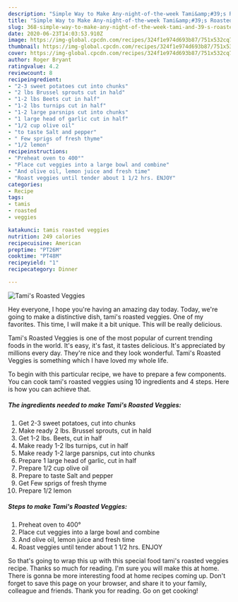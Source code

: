 ```yaml
---
description: "Simple Way to Make Any-night-of-the-week Tami&amp;#39;s Roasted Veggies"
title: "Simple Way to Make Any-night-of-the-week Tami&amp;#39;s Roasted Veggies"
slug: 368-simple-way-to-make-any-night-of-the-week-tami-and-39-s-roasted-veggies
date: 2020-06-23T14:03:53.910Z
image: https://img-global.cpcdn.com/recipes/324f1e974d693b87/751x532cq70/tamis-roasted-veggies-recipe-main-photo.jpg
thumbnail: https://img-global.cpcdn.com/recipes/324f1e974d693b87/751x532cq70/tamis-roasted-veggies-recipe-main-photo.jpg
cover: https://img-global.cpcdn.com/recipes/324f1e974d693b87/751x532cq70/tamis-roasted-veggies-recipe-main-photo.jpg
author: Roger Bryant
ratingvalue: 4.2
reviewcount: 8
recipeingredient:
- "2-3 sweet potatoes cut into chunks"
- "2 lbs Brussel sprouts cut in hald"
- "1-2 lbs Beets cut in half"
- "1-2 lbs turnips cut in half"
- "1-2 large parsnips cut into chunks"
- "1 large head of garlic cut in half"
- "1/2 cup olive oil"
- "to taste Salt and pepper"
- " Few sprigs of fresh thyme"
- "1/2 lemon"
recipeinstructions:
- "Preheat oven to 400°"
- "Place cut veggies into a large bowl and combine"
- "And olive oil, lemon juice and fresh time"
- "Roast veggies until tender about 1 1/2 hrs. ENJOY"
categories:
- Recipe
tags:
- tamis
- roasted
- veggies

katakunci: tamis roasted veggies 
nutrition: 249 calories
recipecuisine: American
preptime: "PT26M"
cooktime: "PT48M"
recipeyield: "1"
recipecategory: Dinner

---
```



![Tami&#39;s Roasted Veggies](https://img-global.cpcdn.com/recipes/324f1e974d693b87/751x532cq70/tamis-roasted-veggies-recipe-main-photo.jpg)

Hey everyone, I hope you're having an amazing day today. Today, we're going to make a distinctive dish, tami&#39;s roasted veggies. One of my favorites. This time, I will make it a bit unique. This will be really delicious.

Tami&#39;s Roasted Veggies is one of the most popular of current trending foods in the world. It's easy, it's fast, it tastes delicious. It's appreciated by millions every day. They're nice and they look wonderful. Tami&#39;s Roasted Veggies is something which I have loved my whole life.




To begin with this particular recipe, we have to prepare a few components. You can cook tami&#39;s roasted veggies using 10 ingredients and 4 steps. Here is how you can achieve that.

<!--inarticleads1-->

##### The ingredients needed to make Tami&#39;s Roasted Veggies:

1. Get 2-3 sweet potatoes, cut into chunks
1. Make ready 2 lbs. Brussel sprouts, cut in hald
1. Get 1-2 lbs. Beets, cut in half
1. Make ready 1-2 lbs turnips, cut in half
1. Make ready 1-2 large parsnips, cut into chunks
1. Prepare 1 large head of garlic, cut in half
1. Prepare 1/2 cup olive oil
1. Prepare to taste Salt and pepper
1. Get  Few sprigs of fresh thyme
1. Prepare 1/2 lemon




<!--inarticleads2-->

##### Steps to make Tami&#39;s Roasted Veggies:

1. Preheat oven to 400°
1. Place cut veggies into a large bowl and combine
1. And olive oil, lemon juice and fresh time
1. Roast veggies until tender about 1 1/2 hrs. ENJOY




So that's going to wrap this up with this special food tami&#39;s roasted veggies recipe. Thanks so much for reading. I'm sure you will make this at home. There is gonna be more interesting food at home recipes coming up. Don't forget to save this page on your browser, and share it to your family, colleague and friends. Thank you for reading. Go on get cooking!

